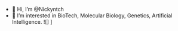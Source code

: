 - 👋 Hi, I’m @Nickyntch
- 👀 I’m interested in BioTech, Molecular Biology, Genetics, Artificial Intelligence.
![<Badge Name>] ![<github>](https://img.shields.io/badge/GitHub-000000?style=for-the-badge&logo=GitHub&logoColor=white)]

<!---
Nickyntch/Nickyntch is a ✨ special ✨ repository because its `README.md` (this file) appears on your GitHub profile.
You can click the Preview link to take a look at your changes.- 🌱 I’m currently learning Python, 
- 💞️ I’m looking to collaborate on ...
- 📫 How to reach me ...
--->
